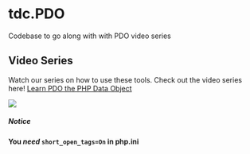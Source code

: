 # tdc.PDO
Codebase to go along with with PDO video series

## Video Series
Watch our series on how to use these tools. Check out the video series here! [Learn PDO the PHP Data Object](https://www.youtube.com/playlist?list=PLAkMqlQoeMehs-UOQd2WCMJOyCzAU3Rln)

<a target="_blank" href="https://www.youtube.com/playlist?list=PLAkMqlQoeMehs-UOQd2WCMJOyCzAU3Rln"><img src="http://thedigitalcraft.com/projects/tdc.PDO/cover.jpg"></a>

##### Notice
**You _need_ ```short_open_tags=On``` in php.ini**
